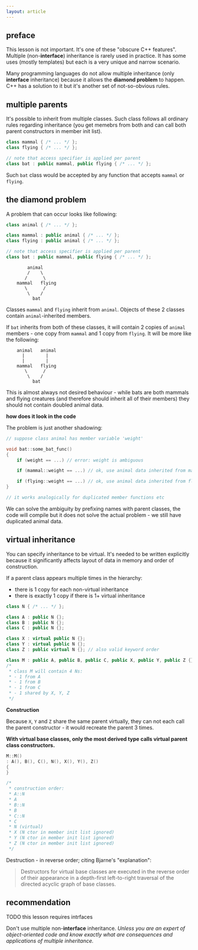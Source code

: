 ```yaml
---
layout: article
---
```


## preface

<div class="note info">
This lesson is not important. It's one of these "obscure C++ features".
</div>

<div class="note info">
Multiple (non-<strong>interface</strong>) inheritance is rarely used in practice. It has some uses (mostly templates) but each is a very unique and narrow scenario.
</div>

Many programming languages do not allow multiple inheritance (only **interface** inheritance) because it allows the **diamond problem** to happen. C++ has a solution to it but it's another set of not-so-obvious rules.

## multiple parents

It's possible to inherit from multiple classes. Such class follows all ordinary rules regarding inheritance (you get memebrs from both and can call both parent constructors in member init list).

```c++
class mammal { /* ... */ };
class flying { /* ... */ };

// note that access specifier is applied per parent
class bat : public mammal, public flying { /* ... */ };
```

Such `bat` class would be accepted by any function that accepts `mammal` or `flying`.

## the diamond problem

A problem that can occur looks like following:

```c++
class animal { /* ... */ };

class mammal : public animal { /* ... */ };
class flying : public animal { /* ... */ };

// note that access specifier is applied per parent
class bat : public mammal, public flying { /* ... */ };
```

~~~
        animal
        /    \
       /      \
    mammal   flying
       \      /
        \    /
          bat
~~~

Classes `mammal` and `flying` inherit from `animal`. Objects of these 2 classes contain `animal`-inherited members.

If `bat` inherits from both of these classes, it will contain 2 copies of `animal` members - one copy from `mammal` and 1 copy from `flying`. It will be more like the following:

~~~
    animal   animal
      |        |
      |        |
    mammal   flying
       \      /
        \    /
          bat
~~~

This is almost always not desired behaviour - while bats are both mammals and flying creatures (and therefore should inherit all of their members) they should not contain doubled animal data.

**how does it look in the code**

The problem is just another shadowing:

```c++
// suppose class animal has member variable 'weight'

void bat::some_bat_func()
{
	if (weight == ...) // error: weight is ambiguous

	if (mammal::weight == ...) // ok, use animal data inherited from mammal

	if (flying::weight == ...) // ok, use animal data inherited from flying
}

// it works analogically for duplicated member functions etc
```

We can solve the ambiguity by prefixing names with parent classes, the code will compile but it does not solve the actual problem - we still have duplicated animal data.

## virtual inheritance

You can specify inheritance to be virtual. It's needed to be written explicitly because it significantly affects layout of data in memory and order of construction.

If a parent class appears multiple times in the hierarchy:

- there is 1 copy for each non-virtual inheritance
- there is exactly 1 copy if there is 1+ virtual inheritance

```c++
class N { /* ... */ };

class A : public N {};
class B : public N {};
class C : public N {};

class X : virtual public N {};
class Y : virtual public N {};
class Z : public virtual N {}; // also valid keyword order

class M : public A, public B, public C, public X, public Y, public Z {};
/*
 * class M will contain 4 Ns:
 * - 1 from A
 * - 1 from B
 * - 1 from C
 * - 1 shared by X, Y, Z
 */
```

**Construction**

Because `X`, `Y` and `Z` share the same parent virtually, they can not each call the parent constructor - it would recreate the parent 3 times.

**With virtual base classes, only the most derived type calls virtual parent class constructors.**

```c++
M::M()
: A(), B(), C(), N(), X(), Y(), Z()
{
}

/*
 * construction order:
 * A::N
 * A
 * B::N
 * B
 * C::N
 * C
 * N (virtual)
 * X (N ctor in member init list ignored)
 * Y (N ctor in member init list ignored)
 * Z (N ctor in member init list ignored)
 */
```

Destruction - in reverse order; citing Bjarne's "explanation":

> Destructors for virtual base classes are executed in the reverse order of their appearance in a depth-first left-to-right traversal of the directed acyclic graph of base classes.

## recommendation

TODO this lesson requires intrfaces

Don't use multiple non-**interface** inheritance. *Unless you are an expert of object-oriented code and know exactly what are consequences and applications of multiple inheritance.*
